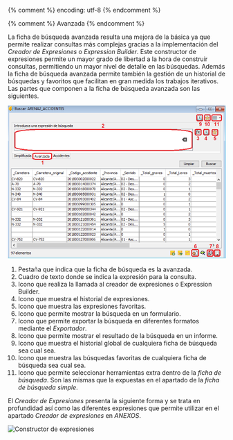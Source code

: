 {% comment %} encoding: utf-8 {% endcomment %}

{% comment %} Avanzada {% endcomment %}

La ficha de búsqueda avanzada resulta una mejora de la básica ya que permite realizar consultas más complejas gracias a la implementación del *Creador de Expresiones* o *Expression Builder*. Este constructor de expresiones permite un mayor grado de libertad a la hora de construir consultas, permitiendo un mayor nivel de detalle en las búsquedas.
Además la ficha de búsqueda avanzada permite también la gestión de un historial de búsquedas y favoritos que facilitan en gran medida los trabajos iterativos.
Las partes que componen a la ficha de búsqueda avanzada son las siguientes.

![Ficha avanzada detalles](avanzada_files/avanzada_detalles.png)

1. Pestaña que indica que la ficha de búsqueda es la avanzada.
2. Cuadro de texto donde se indica la expresión para la consulta.
3. Icono que realiza la llamada al creador de expresiones o Expression Builder.
4. Icono que muestra el historial de expresiones.
5. Icono que muestra las expresiones favoritas.
6. Icono que permite mostrar la búsqueda en un formulario.
7. Icono que permite exportar la búsqueda en diferentes formatos mediante el *Exportador*.
8. Icono que permite mostrar el resultado de la búsqueda en un informe.
9. Icono que muestra el historial global de cualquiera ficha de búsqueda sea cual sea.
10. Icono que muestra las búsquedas favoritas de cualquiera ficha de búsqueda sea cual sea.
11. Icono que permite seleccionar herramientas extra dentro de la *ficha de búsqueda*. Son las mismas que la expuestas en el apartado de la *ficha de búsqueda simple*.


El *Creador de Expresiones* presenta la siguiente forma y se trata en profundidad así como las diferentes expresiones que permite utilizar en el apartado *Creador de expresiones* en *ANEXOS*.

![Constructor de expresiones](avanzada_files/avanzada_expressionbuilder.png)
